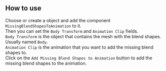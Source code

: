 ## How to use

Choose or create a object and add the component `MissingBlendShapesToAnimation` to it.<br/>
Then you can set the `Body Transform` and `Animation Clip` fields.<br/>
`Body Transform` is the object that contains the mesh with the blend shapes. Usually named `Body`.<br/>
`Animation Clip` is the animation that you want to add the missing blend shapes to.<br/>
Click on the `Add Missing Blend Shapes to Animation` button to add the missing blend shapes to the animation.<br/>
